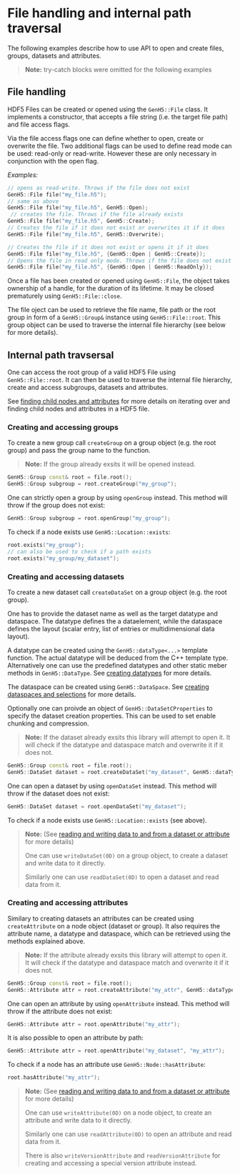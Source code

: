 <!--
SPDX-FileCopyrightText: 2023 German Aerospace Center (DLR)

SPDX-License-Identifier: MPL-2.0+
-->

# File handling and internal path traversal

The following examples describe how to use API to open and create files, groups, datasets and attributes. 

> **Note:** try-catch blocks were omitted for the following examples

## File handling

HDF5 Files can be created or opened using the `GenH5::File` class. It implements a constructor, that accepts a file string (i.e. the target file path) and file access flags.

Via the file access flags one can define whether to open, create or overwrite the file. Two additional flags can be used to define read mode can be used: read-only or read-write. However these are only necessary in conjunction with the open flag. 

*Examples:*

```cpp
// opens as read-write. Throws if the file does not exist
GenH5::File file("my_file.h5");
// same as above           
GenH5::File file("my_file.h5", GenH5::Open);        
 // creates the file. Throws if the file already exists
GenH5::File file("my_file.h5", GenH5::Create);     
// Creates the file if it does not exist or overwrites it if it does 
GenH5::File file("my_file.h5", GenH5::Overwrite);   

// Creates the file if it does not exist or opens it if it does 
GenH5::File file("my_file.h5", {GenH5::Open | GenH5::Create}); 
// Opens the file in read only mode. Throws if the file does not exist 
GenH5::File file("my_file.h5", {GenH5::Open | GenH5::ReadOnly}); 
```

Once a file has been created or opened using `GenH5::File`, the object takes ownership of a handle, for the duration of its lifetime. It may be closed prematurely using `GenH5::File::close`.

The file oject can be used to retrieve the file name, file path or the root group in form of a `GenH5::Group&` instance using `GenH5::File::root`. This group object can be used to traverse the internal file hierarchy (see below for more details).

## Internal path travsersal

One can access the root group of a valid HDF5 File using `GenH5::File::root`. It can then be used to traverse the internal file hierarchy, create and access subgroups, datasets and attributes.

See [finding child nodes and attributes](find_child_nodes.md) for more details on iterating over and finding child nodes and attributes in a HDF5 file.

### Creating and accessing groups

To create a new group call `createGroup` on a group object (e.g. the root group) and pass the group name to the function.

> **Note:** If the group already exsits it will be opened instead.

```cpp
GenH5::Group const& root = file.root();
GenH5::Group subgroup = root.createGroup("my_group");
```

One can strictly open a group by using `openGroup` instead. This method will throw if the group does not exist:

```cpp
GenH5::Group subgroup = root.openGroup("my_group");
```

To check if a node exists use `GenH5::Location::exists`:

```cpp
root.exists("my_group");
// can also be used to check if a path exists
root.exists("my_group/my_dataset");
```

### Creating and accessing datasets

To create a new dataset call `createDataSet` on a group object (e.g. the root group).

One has to provide the dataset name as well as the target datatype and dataspace. The datatype defines the a dataelement, while the dataspace defines the layout (scalar entry, list of entries or multidimensional data layout).

A datatype can be created using the `GenH5::dataType<...>` template function. The actual datatype will be deduced from the C++ template type. Alternatively one can use the predefined datatypes and other static meber methods in `GenH5::DataType`. See [creating datatypes](creating_datatypes.md) for more details.

The dataspace can be created using `GenH5::DataSpace`. See [creating dataspaces and selections](creating_dataspaces_and_selections.md) for more details.

Optionally one can proivde an object of `GenH5::DataSetCProperties` to specify the dataset creation properties. This can be used to set enable chunking and compression.  

> **Note:** If the dataset already exsits this library will attempt to open it. It will check if the datatype and dataspace match and overwrite it if it does not.

```cpp
GenH5::Group const& root = file.root();
GenH5::DataSet dataset = root.createDataSet("my_dataset", GenH5::dataType<int>(), GenH5::DataSpace::Scalar);
```

One can open a dataset by using `openDataSet` instead. This method will throw if the dataset does not exist:

```cpp
GenH5::DataSet dataset = root.openDataSet("my_dataset"); 
```

To check if a node exists use `GenH5::Location::exists` (see above).

> **Note:** (See [reading and writing data to and from a dataset or attribute](reading_and_writing_data.md) for more details)
>
> One can use `writeDataSet(0D)` on a group object, to create a dataset and write data to it directly.
>
> Similarly one can use `readDataSet(0D)` to open a dataset and read data from it. 


### Creating and accessing attributes

Similary to creating datasets an attributes can be created using `createAttribute` on a node object (dataset or group). It also requires the attribute name, a datatype and dataspace, which can be retrieved using the methods explained above.

> **Note:** If the attribute already exsits this library will attempt to open it. It will check if the datatype and dataspace match and overwrite it if it does not.

```cpp
GenH5::Group const& root = file.root();
GenH5::Attribute attr = root.createAttribute("my_attr", GenH5::dataType<int>(), GenH5::DataSpace::Scalar);
```

One can open an attribute by using `openAttribute` instead. This method will throw if the attribute does not exist:

```cpp
GenH5::Attribute attr = root.openAttribute("my_attr"); 
```

It is also possible to open an attribute by path:

```cpp
GenH5::Attribute attr = root.openAttribute("my_dataset", "my_attr"); 
```

To check if a node has an attribute use `GenH5::Node::hasAttribute`:

```cpp
root.hasAttribute("my_attr");
```

> **Note:** (See [reading and writing data to and from a dataset or attribute](reading_and_writing_data.md) for more details)
>
> One can use `writeAttribute(0D)` on a node object, to create an attribute and write data to it directly.
>
> Similarly one can use `readAttribute(0D)` to open an attribute and read data from it. 
>
> There is also `writeVersionAttribute` and `readVersionAttribute` for creating and accessing a special version attribute instead.
